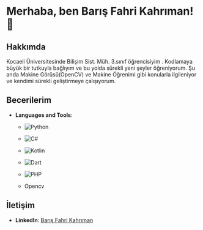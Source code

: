 # Merhaba, ben Barış Fahri Kahrıman! 👋



## Hakkımda
Kocaeli Üniversitesinde Bilişim Sist. Müh. 3.sınıf öğrencisiyim .
Kodlamaya büyük bir tutkuyla bağlıyım ve bu yolda sürekli yeni şeyler öğreniyorum.
Şu anda Makine Görüsü(OpenCV) ve Makine Öğrenimi gibi konularla ilgileniyor ve kendimi sürekli geliştirmeye çalışıyorum.

## Becerilerim
- **Languages and Tools**:
  - ![Python](https://img.shields.io/badge/Python-green?style=flat-square)
  - ![C#](https://img.shields.io/badge/C%23-yellow?style=flat-square)
  - ![Kotlin](https://img.shields.io/badge/Kotlin-green?style=flat-square)
  - ![Dart](https://img.shields.io/badge/Dart-green?style=flat-square)
  - ![PHP](https://img.shields.io/badge/PHP-yellow?style=flat-square)
 

  - Opencv


## İletişim
- **LinkedIn**: [Barış Fahri Kahrıman](https://www.linkedin.com/in/bar%C4%B1%C5%9F-fahri-kahr%C4%B1man/)


